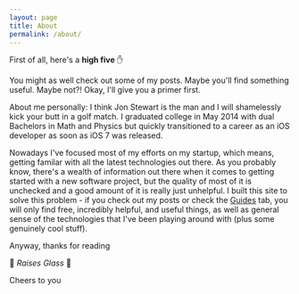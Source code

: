 ```yaml
---
layout: page
title: About
permalink: /about/
---
```


First of all, here's a **high five** :raised_hand:

You might as well check out some of my posts. Maybe you'll find something useful. Maybe not?! Okay, I'll give you a primer first.

About me personally: I think Jon Stewart is the man and I will shamelessly kick your butt in a golf match. I graduated college in May 2014 with dual Bachelors in Math and Physics but quickly transitioned to a career as an iOS developer as soon as iOS 7 was released. 

Nowadays I've focused most of my efforts on my startup, which means, getting familar with all the latest technologies out there. As you probably know, there's a wealth of information out there when it comes to getting started with a new software project, but the quality of most of it is unchecked and a good amount of it is really just unhelpful. I built this site to solve this problem - if you check out my posts or check the [Guides](http://itshenry.com/Index.html) tab, you will only find free, incredibly helpful, and useful things, as well as general sense of the technologies that I've been playing around with (plus some genuinely cool stuff). 

Anyway, thanks for reading

:beers: _Raises Glass_ :beers: 

Cheers to you